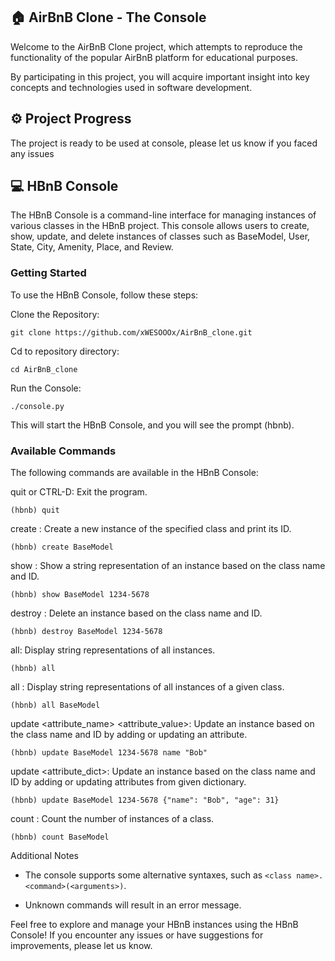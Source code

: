 ## 🏠 AirBnB Clone - The Console
Welcome to the AirBnB Clone project, which attempts to reproduce the functionality of the popular AirBnB platform for educational purposes.

By participating in this project, you will acquire important insight into key concepts and technologies used in software development.

## ⚙️ Project Progress

The project is ready to be used at console, please let us know if you faced any issues

## 💻 HBnB Console

The HBnB Console is a command-line interface for managing instances of various classes in the HBnB project. This console allows users to create, show, update, and delete instances of classes such as BaseModel, User, State, City, Amenity, Place, and Review.

### Getting Started

To use the HBnB Console, follow these steps:

Clone the Repository:
    
    git clone https://github.com/xWESOOOx/AirBnB_clone.git

Cd to repository directory:

    cd AirBnB_clone

Run the Console:

    ./console.py

This will start the HBnB Console, and you will see the prompt (hbnb).

### Available Commands

The following commands are available in the HBnB Console:

quit or CTRL-D: Exit the program.

    (hbnb) quit

create <class>: Create a new instance of the specified class and print its ID.

    (hbnb) create BaseModel

show <class> <id>: Show a string representation of an instance based on the class name and ID.

    (hbnb) show BaseModel 1234-5678

destroy <class> <id>: Delete an instance based on the class name and ID.

    (hbnb) destroy BaseModel 1234-5678

all: Display string representations of all instances.

    (hbnb) all

all <class>: Display string representations of all instances of a given class.

    (hbnb) all BaseModel

update <class> <id> <attribute_name> <attribute_value>: Update an instance based on the class name and ID by adding or updating an attribute.

    (hbnb) update BaseModel 1234-5678 name "Bob"

update <class> <id> <attribute_dict>: Update an instance based on the class name and ID by adding or updating attributes from given dictionary.

    (hbnb) update BaseModel 1234-5678 {"name": "Bob", "age": 31}

count <class>: Count the number of instances of a class.

    (hbnb) count BaseModel

Additional Notes

- The console supports some alternative syntaxes, such as `<class name>.<command>(<arguments>)`.

- Unknown commands will result in an error message.

Feel free to explore and manage your HBnB instances using the HBnB Console! If you encounter any issues or have suggestions for improvements, please let us know.

